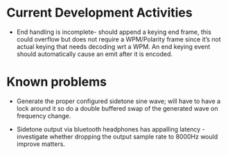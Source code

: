 # Current Development Activities

* End handling is incomplete- should append a keying end frame, this could overflow but does not require a WPM/Polarity
  frame since it’s not actual keying that needs decoding wrt a WPM. An end keying event should automatically cause an
  emit after it is encoded.

# Known problems
* Generate the proper configured sidetone sine wave; will have to have a lock around 
it so do a double buffered swap of the generated wave on frequency change.

* Sidetone output via bluetooth headphones has appalling latency - investigate whether dropping the output sample 
  rate to 8000Hz would improve matters.
